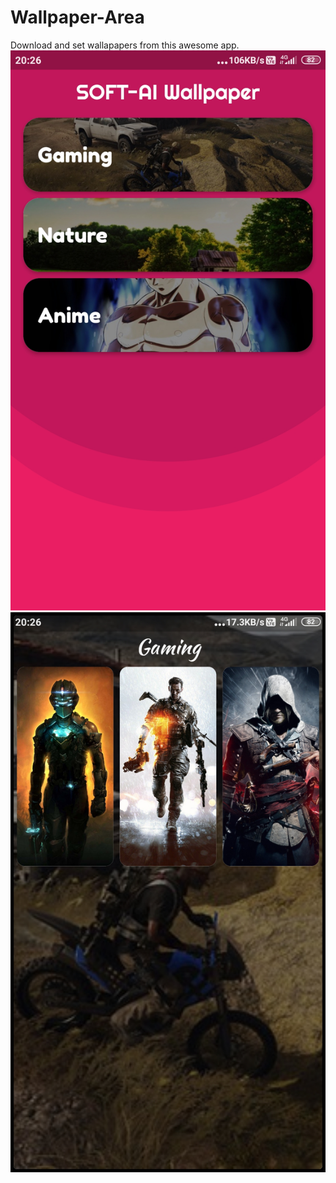 # Wallpaper-Area
Download and set wallapapers from this awesome app.
<img src="Screenshot_2019-07-12-20-26-29-903_com.example.app.jpg">
<img src="Screenshot_2019-07-12-20-26-32-918_com.example.app.jpg">

